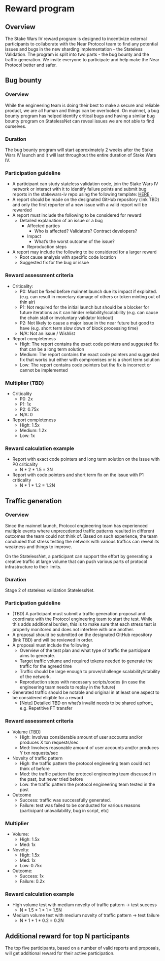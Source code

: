 # Reward program

## Overview
The Stake Wars IV reward program is designed to incentivize external participants to collaborate with the Near Protocol team to find any potential issues and bugs in the new sharding implementation - the Stateless Validation. The program is split into two parts - the bug bounty and the traffic generation. We invite everyone to participate and help make the Near Protocol better and safer. 

## Bug bounty
### Overview
While the engineering team is doing their best to make a secure and reliable product, we are all human and things can be overlooked. On mainnet, a bug bounty program has helped identify critical bugs and having a similar bug bounty program on StatelessNet can reveal issues we are not able to find ourselves. 

### Duration
The bug bounty program will start approximately 2 weeks after the Stake Wars IV launch and it will last throughout the entire duration of Stake Wars IV.

### Participation guideline
* A participant can study stateless validation code, join the Stake Wars IV network or interact with it to identify failure points and submit bug reports in the stakewars-iv repo using the following template: [HERE](bug-reports/template.md) .
* A report should be made on the designated GitHub repository (link TBD) and only the first reporter of a new issue with a valid report will be rewarded
* A report must include the following to be considered for reward
  * Detailed explanation of an issue or a bug 
    * Affected parties
      * Who is affected? Validators? Contract developers? 
    * Impact
      * What’s the worst outcome of the issue?
    * Reproduction steps
* A report may include the following to be considered for a larger reward
  * Root cause analysis with specific code location
  * Suggested fix for the bug or issue

### Reward assessment criteria
* Criticality:
  * P0: Must be fixed before mainnet launch due its impact if exploited. (e.g. can result in monetary damage of others or token minting out of thin air)
  * P1: Not required for the initial launch but should be a blocker for future iterations as it can hinder reliability/scalability (e.g. can cause the chain stall or involuntary validator kickout)
  * P2: Not likely to cause a major issue in the near future but good to have (e.g. short term slow down of block processing time)
  * N/A: Not an issue / Wishlist
* Report completeness
  * High: The report contains the exact code pointers and suggested fix that can be a long term solution
  * Medium: The report contains the exact code pointers and suggested fix that works but either with compromises or is a short term solution
  * Low: The report contains code pointers but the fix is incorrect or cannot be implemented

### Multiplier (TBD)
* Criticality
  * P0: 2x
  * P1: 1x
  * P2: 0.75x
  * N/A: 0
* Report completeness
  * High: 1.5x
  * Medium: 1.2x
  * Low: 1x

### Reward calculation example
* Report with exact code pointers and long term solution on the issue with P0 criticality
  * N * 2 * 1.5 = 3N
* Report with code pointers and short term fix on the issue with P1 criticality
  * N * 1 * 1.2 = 1.2N

## Traffic generation
### Overview
Since the mainnet launch, Protocol engineering team has experienced multiple events where unprecedented traffic patterns resulted in different outcomes the team could not think of. Based on such experience, the team concluded that stress testing the network with various traffics can reveal its weakness and things to improve.

On the StatelessNet, a participant can support the effort by generating a creative traffic at large volume that can push various parts of protocol infrastructure to their limits. 

### Duration
Stage 2 of stateless validation StatelessNet. 

### Participation guideline
* (TBD) A participant must submit a traffic generation proposal and coordinate with the Protocol engineering team to start the test. While this adds additional burden, this is to make sure that each stress test is properly monitored and does not interfere with one another.
* A proposal should be submitted on the designated GitHub repository (link TBD) and will be reviewed in order.
* A proposal must include the following
  * Overview of the test plan and what type of traffic the participant aims to generate.
  * Target traffic volume and required tokens needed to generate the traffic for the agreed time
  * Traffic should be large enough to prove/challenge scalability/stability of the network.
  * Reproduction steps with necessary scripts/codes (in case the engineering team needs to replay in the future)
* Generated traffic should be notable and original in at least one aspect to be considered eligible for a reward
  * [Note] Detailed TBD on what’s invalid needs to be shared upfront, e.g. Repetitive FT transfer

### Reward assessment criteria
* Volume (TBD)
  * High: Involves considerable amount of user accounts and/or produces X txn requests/sec
  * Med: Involves reasonable amount of user accounts and/or produces Y txn requests/sec
* Novelty of traffic pattern
  * High: the traffic pattern the protocol engineering team could not think of before
  * Med: the traffic pattern the protocol engineering team discussed in the past, but never tried before
  * Low: the traffic pattern the protocol engineering team tested in the past
* Outcome
  * Success: traffic was successfully generated.
  * Failure: test was failed to be conducted for various reasons (participant unavailability, bug in script, etc)

### Multiplier
* Volume:
  * High: 1.5x
  * Med: 1x
* Novelty:
  * High: 1.5x
  * Med: 1x
  * Low: 0.75x
* Outcome:
  * Success: 1x
  * Failure: 0.2x

### Reward calculation example
* High volume test with medium novelty of traffic pattern -> test success
  * N * 1.5 * 1 * 1 = 1.5N
* Medium volume test with medium novelty of traffic pattern -> test failure
  * N * 1 * 1 * 0.2 = 0.2N

## Additional reward for top N participants
The top five participants, based on a number of valid reports and proposals, will get additional reward for their active participation.


